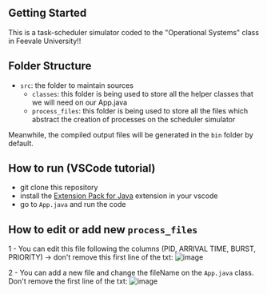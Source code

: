 ## Getting Started

This is a task-scheduler simulator coded to the "Operational Systems" class in Feevale University!! 

## Folder Structure

- `src`: the folder to maintain sources
  - `classes`: this folder is being used to store all the helper classes that we will need on our App.java
  - `process_files`: this folder is being used to store all the files which abstract the creation of processes on the scheduler simulator

Meanwhile, the compiled output files will be generated in the `bin` folder by default.

## How to run (VSCode tutorial)
- git clone this repository
- install the [Extension Pack for Java](https://marketplace.visualstudio.com/items/?itemName=vscjava.vscode-java-pack) extension in your vscode
- go to `App.java` and run the code

## How to edit or add new `process_files`
1 - You can edit this file following the columns (PID, ARRIVAL TIME, BURST, PRIORITY) -> don't remove this first line of the txt:
![image](https://github.com/user-attachments/assets/9528aad5-0c1a-427d-b61a-9d24a550c9ce)

2 - You can add a new file and change the fileName on the `App.java` class. Don't remove the first line of the txt:
![image](https://github.com/user-attachments/assets/5ca8dbba-eef1-42f3-9078-56fee1f36038) 

